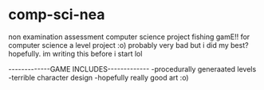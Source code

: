# comp-sci-nea
non examination assessment computer science project 
fishing gamE!! for computer science a level project :o)
probably very bad but i did my best? hopefully. im writing this before i start lol

-------------GAME INCLUDES-------------
-procedurally generaated levels
-terrible character design
-hopefully really good art :o)
